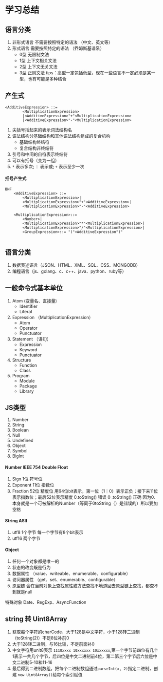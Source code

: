 # 学习总结

## 语言分类
1. 非形式语言 不需要按照特定的语法 （中文、英文等）
2. 形式语言 需要按照特定的语法 （乔姆斯基谱系）
    * 0型 无限制文法
    * 1型 上下文相关文法
    * 2型 上下文无关文法
    * 3型 正则文法
    tips：高型一定包括低型，现在一些语言不一定必须是某一型，也有可能是多种结合
    
## 产生式
```
<AdditiveExpression> ::=
        <MultiplicationExpression>
        |<AdditiveExpression>"+"<MultiplicationExpression>
        |<AdditiveExpression>"-"<MultiplicationExpression>
```
1. 尖括号括起来的表示词法结构名
2. 语法结构分基础结构和其他语法结构组成的复合机构
    * 基础结构终结符
    * 复合结构非终结符
3. 引号和中间的自符表示终结符
4. 可以有括号（变为一组）
5. `*` 表示多次; `｜` 表示或; `+` 表示至少一次

#### 括号产生式

```
BNF
    <AdditiveExpression> ::=
        <MultiplicationExpression>|
        <MultiplicationExpression>"+"<AdditiveExpression>|
        <MultiplicationExpression>"-"<AdditiveExpression>
        
    <MultiplicationExpression>::= 
        <Number>|
        <MultiplicationExpression>"*"<MultiplicationExpression>|
        <MultiplicationExpression>"/"<MultiplicationExpression>|
        <GroupExpression>::= "("<AdditiveExpression")"
                  
```

## 语言分类
1. 数据表述语言（JSON、HTML、XML、SQL、CSS、MONGODB）
2. 编程语言（js、golang、c、c++、java、python、ruby等）

## 一般命令式基本单位
1. Atom (变量名、直接量)
    * Identifier
    * Literal
2. Expression （MultiplicationExpression）
    * Atom
    * Operator
    * Punctuator
3. Statement （语句）
    * Expression
    * Keyword
    * Punctuator
4. Structure
    * Function
    * Class
5. Program
    * Module
    * Package
    * Library

## JS类型
1. Number
2. String
3. Boolean
4. Null
5. Undefined
6. Object
7. Symbol
8. BigInt

#### Number IEEE 754 Double Float
1. Sign 1位 符号位
2. Exponent 11位 指数位
3. Fraction 52位 精度位
用64位bit表示，第一位（1｜0）表示正负；接下来11位表示指数位；最后52位表示精度
0.toString() 错误
0 .toString() 正确
因为0. 本身就是一个可被解析的Number（等同于0toString（）是错误的）所以要加空格

#### String ASII
1. utf8 1个字节 每一个字节有8个bit表示
2. utf16 两个字节

#### Object
1. 任何一个对象都是唯一的
2. 状态的改变既是行为
3. 数据属性 （value、writeable、enumerable、configurable）
4. 访问器属性 （get、set、enumerable、configurable）
5. 原型链 会在当前对象上查找属性或方法查找不地道回去原型链上查找，都查不到就是null
    
特殊对象 Date、RegExp、AsyncFunction

## string 转 Uint8Array
1. 获取每个字符的charCode，大于128是中文字符，小于128转二进制（toString(2)）不足8位补前0
2. 大于128转二进制，与16比较，不足前面补0
3. 中文字符用unit8表示 `1110xxxx 10xxxxxx 10xxxxxx`,第一个字节前四位有几个1表示一共几个字节，后四位是中文二进制前4位，第二第三个字节后六位是中文二进制5-10和11-16
4. 最后得到二进制数组，把每个二进制数组通过`parseInt(x, 2)`指定二进制，创建 `new Uint8Array()`给每个索引赋值
